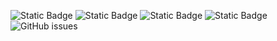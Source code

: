 ![Static Badge](https://img.shields.io/badge/blacklists-60-000000) ![Static Badge](https://img.shields.io/badge/blacklisted-2684095-cc0000) ![Static Badge](https://img.shields.io/badge/whitelisted-2245-00CC00) ![Static Badge](https://img.shields.io/badge/streaming_blacklist-28107-000000) ![GitHub issues](https://img.shields.io/github/issues/fabriziosalmi/blacklists)
